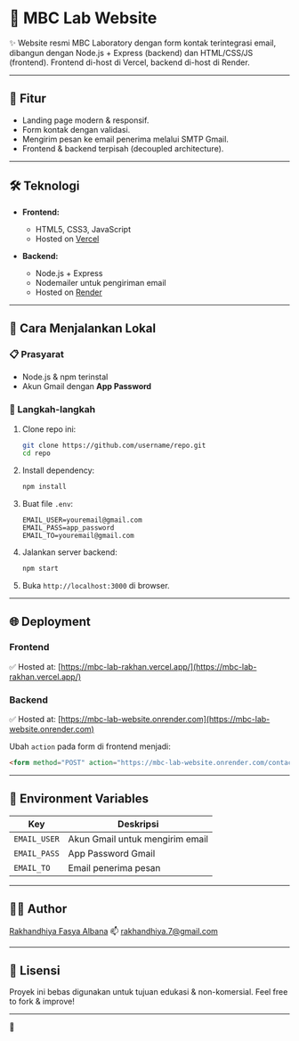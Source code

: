 # 📄 MBC Lab Website

✨ Website resmi MBC Laboratory dengan form kontak terintegrasi email, dibangun dengan Node.js + Express (backend) dan HTML/CSS/JS (frontend).
Frontend di-host di Vercel, backend di-host di Render.

---

## 🚀 Fitur

* Landing page modern & responsif.
* Form kontak dengan validasi.
* Mengirim pesan ke email penerima melalui SMTP Gmail.
* Frontend & backend terpisah (decoupled architecture).

---

## 🛠️ Teknologi

* **Frontend:**

  * HTML5, CSS3, JavaScript
  * Hosted on [Vercel](https://vercel.com)
* **Backend:**

  * Node.js + Express
  * Nodemailer untuk pengiriman email
  * Hosted on [Render](https://render.com)

---

## 🌟 Cara Menjalankan Lokal

### 📋 Prasyarat

* Node.js & npm terinstal
* Akun Gmail dengan **App Password**

### 🔧 Langkah-langkah

1. Clone repo ini:

   ```bash
   git clone https://github.com/username/repo.git
   cd repo
   ```
2. Install dependency:

   ```bash
   npm install
   ```
3. Buat file `.env`:

   ```
   EMAIL_USER=youremail@gmail.com
   EMAIL_PASS=app_password
   EMAIL_TO=youremail@gmail.com
   ```
4. Jalankan server backend:

   ```bash
   npm start
   ```
5. Buka `http://localhost:3000` di browser.

---

## 🌐 Deployment

### Frontend

✅ Hosted at: [https://mbc-lab-rakhan.vercel.app/](https://mbc-lab-rakhan.vercel.app/)

### Backend

✅ Hosted at: [https://mbc-lab-website.onrender.com](https://mbc-lab-website.onrender.com)

Ubah `action` pada form di frontend menjadi:

```html
<form method="POST" action="https://mbc-lab-website.onrender.com/contact">
```

---

## 📧 Environment Variables

| Key          | Deskripsi                       |
| ------------ | ------------------------------- |
| `EMAIL_USER` | Akun Gmail untuk mengirim email |
| `EMAIL_PASS` | App Password Gmail              |
| `EMAIL_TO`   | Email penerima pesan            |

---

## 👨‍💻 Author

[Rakhandhiya Fasya Albana](https://www.linkedin.com/in/rakhandhiya/)
📫 [rakhandhiya.7@gmail.com](mailto:rakhandhiya.7@gmail.com)

---

## 📝 Lisensi

Proyek ini bebas digunakan untuk tujuan edukasi & non-komersial.
Feel free to fork & improve!

---
🚀
